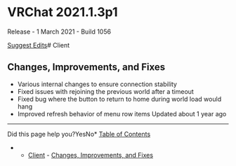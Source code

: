 # VRChat 2021.1.3p1

Release - 1 March 2021 - Build 1056

[Suggest Edits](/edit/vrchat-202113p1)# Client


## Changes, Improvements, and Fixes


* Various internal changes to ensure connection stability
* Fixed issues with rejoining the previous world after a timeout
* Fixed bug where the button to return to home during world load would hang
* Improved refresh behavior of menu row items
Updated about 1 year ago 



---

Did this page help you?YesNo* [Table of Contents](#)
* + [Client](#client)
		- [Changes, Improvements, and Fixes](#changes-improvements-and-fixes)
